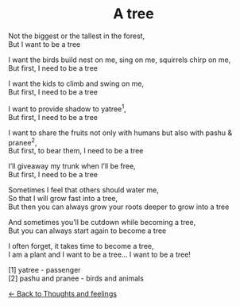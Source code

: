 <h1 style="text-align: center;">A tree</h1>

Not the biggest or the tallest in the forest,   
But I want to be a tree 

I want the birds build nest on me, sing on me, squirrels chirp on me,   
But first, I need to be a tree

I want the kids to climb and swing on me,   
But first, I need to be a tree 

I want to provide shadow to yatree<sup>1</sup>,   
But first, I need to be a tree

I want to share the fruits not only with humans but also with pashu & pranee<sup>2</sup>,    
But first, to bear them, I need to be a tree
 
I’ll giveaway my trunk when I’ll be free,   
But first, I need to be a tree

Sometimes I feel that others should water me,    
So that I will grow fast into a tree,   
But then you can always grow your roots deeper to grow into a tree

And sometimes you’ll be cutdown while becoming a tree,    
But you can always start again to become a tree

I often forget, it takes time to become a tree,   
I am a plant and I want to be a tree... I want to be a tree!     


[1] yatree - passenger    
[2] pashu and pranee - birds and animals

[&#8592; Back to Thoughts and feelings](https://dejay22kar.github.io/jay22kar/thoughts-and-feelings)


